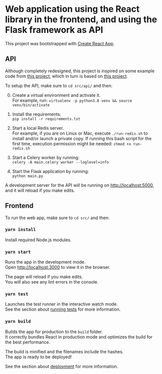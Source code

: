 # Web application using the React library in the frontend, and using the Flask framework as API

This project was bootstrapped with [Create React App](https://github.com/facebook/create-react-app).

## API

Although completely redesigned, this project is inspired on some example code from [this project](https://github.com/jwhelland/flask-socketio-celery-example), which in turn is based on [this project](https://github.com/miguelgrinberg/flask-celery-example).  

To setup the API, make sure to `cd src/api/` and then:

0. Create a virtual environment and activate it.\
For example, run: `virtualenv -p python3.8 venv && source venv/bin/activate`

1. Install the requirements:\
`pip install -r requirements.txt`

2. Start a local Redis server.\
For example, if you are on Linux or Mac, execute `./run-redis.sh` to install and/or launch a private copy. If running this bash script for the first time, execution permission might be needed: `chmod +x run-redis.sh`

3. Start a Celery worker by running:\
`celery -A main.celery worker --loglevel=info`

4. Start the Flask application by running:\
`python main.py`

A development server for the API will be running on [http://localhost:5000](http://localhost:5000), and it will reload if you make edits.

## Frontend

To run the web app, make sure to `cd src/` and then:

### `yarn install`

Install required Node.js modules.

### `yarn start`

Runs the app in the development mode.\
Open [http://localhost:3000](http://localhost:3000) to view it in the browser.

The page will reload if you make edits.\
You will also see any lint errors in the console.

### `yarn test`

Launches the test runner in the interactive watch mode.\
See the section about [running tests](https://facebook.github.io/create-react-app/docs/running-tests) for more information.

### `yarn build`

Builds the app for production to the `build` folder.\
It correctly bundles React in production mode and optimizes the build for the best performance.

The build is minified and the filenames include the hashes.\
The app is ready to be deployed!

See the section about [deployment](https://facebook.github.io/create-react-app/docs/deployment) for more information.